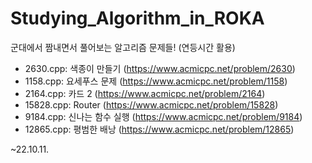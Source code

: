 # Studying_Algorithm_in_ROKA
군대에서 짬내면서 풀어보는 알고리즘 문제들! (연등시간 활용)

- 2630.cpp: 색종이 만들기 (https://www.acmicpc.net/problem/2630)
- 1158.cpp: 요세푸스 문제 (https://www.acmicpc.net/problem/1158)
- 2164.cpp: 카드 2 (https://www.acmicpc.net/problem/2164)
- 15828.cpp: Router (https://www.acmicpc.net/problem/15828)
- 9184.cpp: 신나는 함수 실행 (https://www.acmicpc.net/problem/9184)
- 12865.cpp: 평범한 배낭 (https://www.acmicpc.net/problem/12865)

~22.10.11.
